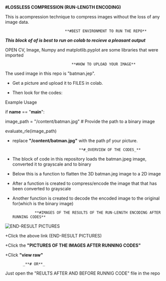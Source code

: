 **#LOSSLESS COMPRESSION (RUN-LENGTH ENCODING)**

This is acompression technique to compress images without the loss of any image data.




                                
                               **#BEST ENVIRONMENT TO RUN THE REPO**
***This block of of is best to run on colab to recieve a pleasant output***

OPEN CV, Image, Numpy and matplotlib.pyplot are some libraries that were imported





                                  **#HOW TO UPLOAD YOUR IMAGE**
The used image in this repo is "batman.jep".

+ Get a picture and upload it to FILES in colab.

+ Then look for the codes:
  
Example Usage

if __name__ == "__main__":
                          
   image_path = "/content/batman.jpg"  # Provide the path to a binary image
                              
   evaluate_rle(image_path)
                              
+ replace **"/content/batman.jpg"** with the path pf your picture.




                                    **#_OVERVIEW OF THE CODES_**
- The block of code in this repository loads the batman.jpeg image, converted it to grayscale and to binary

- Below this is a function to flatten the 3D batman.jeg image to a 2D image

- After a function is created to compress/encode the image that that has been converted to grayscale

- Another function is created to decode the encoded image to the original for(which is the binary image)





                **#IMAGES OF THE RESULTS OF THE RUN-LENGTH ENCODING AFTER RUNNING CODES**
![END-RESULT PICTURES](IMAGES)

+Click the above link (END-RESULT PICTURES)

+Click the **"PICTURES OF THE IMAGES AFTER RUNNING CODES"**

+Click **"view raw"**

            _**# OR**_
Just open the "REULTS AFTER AND BEFORE RUNNIG CODE" file in the repo
